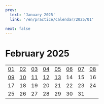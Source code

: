 ```yaml
---
prev:
  text: 'January 2025'
  link: '/en/practice/calendar/2025/01'

next: false
---
```


# February 2025

<table class="calendar">
	<tr>
		<td><a href=/en/practice/prob/2025/02/01>01</a><br><Badge type="warning" text="Play"/></td>
		<td><a href=/en/practice/prob/2025/02/02>02</a><br><Badge type="danger" text="Bid"/></td>
		<td><a href=/en/practice/prob/2025/02/03>03</a><br><Badge type="warning" text="Play"/></td>
		<td><a href=/en/practice/prob/2025/02/04>04</a><br><Badge type="tip" text="Def"/></td>
		<td><a href=/en/practice/prob/2025/02/05>05</a><br><Badge type="danger" text="Bid"/></td>
		<td><a href=/en/practice/prob/2025/02/06>06</a><br><Badge type="warning" text="Play"/></td>
		<td><a href=/en/practice/prob/2025/02/07>07</a><br><Badge type="tip" text="Def"/></td>
		<td><a href=/en/practice/prob/2025/02/08>08</a><br><Badge type="warning" text="Play"/></td>
	</tr>
	<tr>
		<td><a href=/en/practice/prob/2025/02/09>09</a><br><Badge type="danger" text="Bid"/></td>
		<td><a href=/en/practice/prob/2025/02/10>10</a><br><Badge type="warning" text="Play"/></td>
		<td><a href=/en/practice/prob/2025/02/11>11</a><br><Badge type="tip" text="Def"/></td>
		<td><a href=/en/practice/prob/2025/02/12>12</a><br><Badge type="danger" text="Bid"/></td>
		<td><a href=/en/practice/prob/2025/02/13>13</a><br><Badge type="warning" text="Play"/></td>
		<td>14</td>
		<td>15</td>
		<td>16</td>
	</tr>
	<tr>
		<td>17</td>
		<td>18</td>
		<td>19</td>
		<td>20</td>
		<td>21</td>
		<td>22</td>
		<td>23</td>
		<td>24</td>
	</tr>
    <tr>
        <td>25</td>
		<td>26</td>
		<td>27</td>
		<td>28</td>
		<td>29</td>
		<td>30</td>
		<td>31</td>
		<td></td>
	</tr>
</table>

[<Badge type="tip" text="Learning ->"/>](/en/learning/calendar/2025/02) <Badge type="info" text="Practice &uarr;"/>